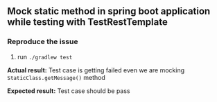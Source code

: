 ## Mock static method in spring boot application while testing with TestRestTemplate

### Reproduce the issue
1. run `./gradlew test`

**Actual result:** Test case is getting failed even we are mocking `StaticClass.getMessage()` method

**Expected result:** Test case should be pass
